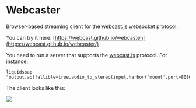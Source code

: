 # Webcaster

Browser-based streaming client for the [webcast.js](https://github.com/webcast/webcast.js) websocket protocol.

You can try it here: [https://webcast.github.io/webcaster/](https://webcast.github.io/webcaster/)

You need to run a server that supports the [webcast.js](https://github.com/webcast/webcast.js) protocol. For instance:
```
liquidsoap "output.ao(fallible=true,audio_to_stereo(input.harbor('mount',port=8080)))"
```

The client looks like this:

<img src="https://raw.githubusercontent.com/webcast/webcaster/master/img/screenshot.png"/>

